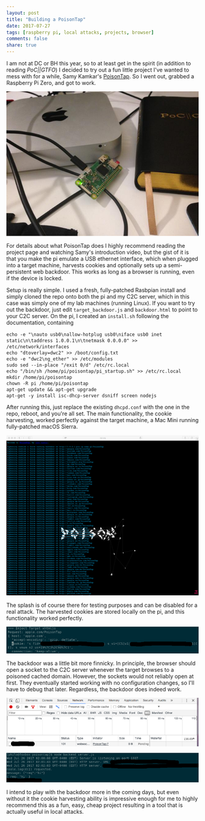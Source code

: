 ```yaml
---
layout: post
title: "Building a PoisonTap"
date: 2017-07-27
tags: [raspberry pi, local attacks, projects, browser]
comments: false
share: true
---
```


I am not at DC or BH this year, so to at least get in the spirit (in addition to reading *PoC||GTFO*) I decided to try out a fun little project I've wanted to mess with for a while, Samy Kamkar's [PoisonTap](https://github.com/samyk/poisontap). So I went out, grabbed a Raspberry Pi Zero, and got to work.

![alt text](https://github.com/cgiliberto/cgiliberto.github.io/blob/master/images/poistontap.jpg "RasbPi Zero")

For details about what PoisonTap does I highly recommend reading the project page and watching Samy's introduction video, but the gist of it is that you make the pi emulate a USB ethernet interface, which when plugged into a target machine, harvests cookies and optionally sets up a semi-persistent web backdoor. This works as long as a browser is running, even if the device is locked.

Setup is really simple. I used a fresh, fully-patched Rasbpian install and simply cloned the repo onto both the pi and my C2C server, which in this case was simply one of my lab machines (running Linux).  If you want to try out the backdoor, just edit `target_backdoor.js` and `backdoor.html` to point to your C2C server. On the pi, I created an `install.sh` following the documentation, containing

```
echo -e "\nauto usb0\nallow-hotplug usb0\niface usb0 inet static\n\taddress 1.0.0.1\n\tnetmask 0.0.0.0" >> /etc/network/interfaces
echo "dtoverlay=dwc2" >> /boot/config.txt
echo -e "dwc2\ng_ether" >> /etc/modules
sudo sed --in-place "/exit 0/d" /etc/rc.local
echo "/bin/sh /home/pi/poisontap/pi_startup.sh" >> /etc/rc.local
mkdir /home/pi/poisontap
chown -R pi /home/pi/poisontap
apt-get update && apt-get upgrade
apt-get -y install isc-dhcp-server dsniff screen nodejs
```

After running this, just replace the existing `dhcpd.conf` with the one in the repo, reboot, and you're all set. The main functionality, the cookie harvesting, worked perfectly against the target machine, a Mac Mini running fully-patched macOS Sierra.

![alt text](https://github.com/cgiliberto/cgiliberto.github.io/blob/master/images/tapped.png?raw=true "Optional splash")

The splash is of course there for testing purposes and can be disabled for a real attack. The harvested cookies are stored locally on the pi, and this functionality worked perfectly.

![alt text](https://github.com/cgiliberto/cgiliberto.github.io/blob/master/images/injectionredacted.png?raw=true "Stolen cookie")

The backdoor was a little bit more finnicky. In principle, the browser should open a socket to the C2C server whenever the target browses to a poisoned cached domain. However, the sockets would not reliably open at first. They eventually started working with no configuration changes, so I'll have to debug that later. Regardless, the backdoor does indeed work.

![alt text](https://github.com/cgiliberto/cgiliberto.github.io/blob/master/images/BACKDOORredacted.png?raw=true "socket")

![alt text](https://github.com/cgiliberto/cgiliberto.github.io/blob/master/images/commandandcontrolredacted.png?raw=true "C2C")

I intend to play with the backdoor more in the coming days, but even without it the cookie harvesting ability is impressive enough for me to highly recommend this as a fun, easy, cheap project resulting in a tool that is actually useful in local attacks.
